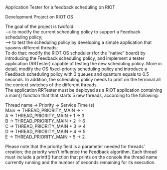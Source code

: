 Application Tester for a feedback scheduling on RIOT

Development Project on RIOT OS  

The goal of the project is twofold:  
--> to modify the current scheduling policy to support a Feedback scheduling policy;  
--> to test the scheduling policy by developing a simple application that spawns different threads;  
To do that: modify the RIOT OS scheduler (for the “native” board) by introducing the Feedback scheduling policy, and implement a tester application (RRTester) capable of testing the new scheduling policy.
More in detail, modify the OS fixed-priority scheduling policy and introduce a Feedback scheduling policy with 3 queues and quantum equals to 0.5 seconds. In addition, the scheduling policy needs to print on the terminal all the context switches of the different threads.  
The application RRTester must be deployed as a RIOT application containing a main() function that that starts 5 new threads, according to the following:  

Thread name    ->     Priority      ->         Service Time (s)  
Main    ->       THREAD_PRIORITY_MAIN         ->      -  
A      ->       THREAD_PRIORITY_MAIN + 1      ->      3  
B      ->       THREAD_PRIORITY_MAIN + 2      ->      6  
C      ->       THREAD_PRIORITY_MAIN + 3      ->      4  
D      ->       THREAD_PRIORITY_MAIN + 4      ->      5  
E      ->       THREAD_PRIORITY_MAIN + 5      ->      2  

Please note that the priority field is a parameter needed for threads’ creation; the priority won’t influence the Feedback algorithm. Each thread must include a printf() function that prints on the console the thread name currently running and the number of seconds remaining for its execution.
